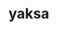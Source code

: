 ---
title: "yaksa"
layout: cache
categories: [package, v0.19]
meta: {"versions": ["0.2"], "compilers": ["gcc@=11.1.0", "gcc@=7.3.1", "gcc@=7.5.0", "gcc@=8.4.0", "oneapi@=2022.1.0"], "oss": ["amzn2", "ubuntu18.04", "ubuntu20.04"], "platforms": ["linux"], "targets": ["aarch64", "neoverse_n1", "x86_64", "x86_64_v3"], "stacks": ["aws-isc", "aws-isc-aarch64", "build_systems", "e4s", "e4s-oneapi", "tutorial"], "num_specs": 9, "num_specs_by_stack": {"aws-isc-aarch64": 2, "aws-isc": 1, "build_systems": 1, "tutorial": 2, "e4s": 3, "e4s-oneapi": 1}}
spec_details: [{"hash": "otoagukructbqso6n3b7p5f355xrde66", "compiler": "gcc@=7.3.1", "versions": ["0.2"], "os": "amzn2", "platform": "linux", "target": "aarch64", "variants": ["build_system=autotools", "~cuda", "~rocm"], "stacks": ["aws-isc-aarch64"], "size": "-", "tarball": "https://binaries.spack.io/releases/v0.19/build_cache/linux-amzn2-aarch64/gcc-7.3.1/yaksa-0.2/linux-amzn2-aarch64-gcc-7.3.1-yaksa-0.2-otoagukructbqso6n3b7p5f355xrde66.spack"}, {"hash": "eptqtsn4i2lvlz5mmj7urhpogghy5526", "compiler": "gcc@=7.3.1", "versions": ["0.2"], "os": "amzn2", "platform": "linux", "target": "neoverse_n1", "variants": ["build_system=autotools", "~cuda", "~rocm"], "stacks": ["aws-isc-aarch64"], "size": "-", "tarball": "https://binaries.spack.io/releases/v0.19/build_cache/linux-amzn2-neoverse_n1/gcc-7.3.1/yaksa-0.2/linux-amzn2-neoverse_n1-gcc-7.3.1-yaksa-0.2-eptqtsn4i2lvlz5mmj7urhpogghy5526.spack"}, {"hash": "6kx2b3laeu2cjb4slhizicdzxieao7ff", "compiler": "gcc@=7.3.1", "versions": ["0.2"], "os": "amzn2", "platform": "linux", "target": "x86_64_v3", "variants": ["build_system=autotools", "~cuda", "~rocm"], "stacks": ["aws-isc"], "size": "-", "tarball": "https://binaries.spack.io/releases/v0.19/build_cache/linux-amzn2-x86_64_v3/gcc-7.3.1/yaksa-0.2/linux-amzn2-x86_64_v3-gcc-7.3.1-yaksa-0.2-6kx2b3laeu2cjb4slhizicdzxieao7ff.spack"}, {"hash": "brpp4ktzdureirvmryq3csivcvglrkdx", "compiler": "gcc@=7.5.0", "versions": ["0.2"], "os": "ubuntu18.04", "platform": "linux", "target": "x86_64", "variants": ["build_system=autotools", "~cuda", "~rocm"], "stacks": ["build_systems", "tutorial"], "size": "-", "tarball": "https://binaries.spack.io/releases/v0.19/build_cache/linux-ubuntu18.04-x86_64/gcc-7.5.0/yaksa-0.2/linux-ubuntu18.04-x86_64-gcc-7.5.0-yaksa-0.2-brpp4ktzdureirvmryq3csivcvglrkdx.spack"}, {"hash": "bawd5thtx67azteef2b3vwwuz2hk2zp4", "compiler": "gcc@=8.4.0", "versions": ["0.2"], "os": "ubuntu18.04", "platform": "linux", "target": "x86_64", "variants": ["build_system=autotools", "~cuda", "~rocm"], "stacks": ["tutorial"], "size": "-", "tarball": "https://binaries.spack.io/releases/v0.19/build_cache/linux-ubuntu18.04-x86_64/gcc-8.4.0/yaksa-0.2/linux-ubuntu18.04-x86_64-gcc-8.4.0-yaksa-0.2-bawd5thtx67azteef2b3vwwuz2hk2zp4.spack"}, {"hash": "kwxo6tt5uvvky3u56nqc7zydmf5nhdfd", "compiler": "gcc@=11.1.0", "versions": ["0.2"], "os": "ubuntu20.04", "platform": "linux", "target": "x86_64", "variants": ["build_system=autotools", "~cuda", "~rocm"], "stacks": ["e4s"], "size": "-", "tarball": "https://binaries.spack.io/releases/v0.19/build_cache/linux-ubuntu20.04-x86_64/gcc-11.1.0/yaksa-0.2/linux-ubuntu20.04-x86_64-gcc-11.1.0-yaksa-0.2-kwxo6tt5uvvky3u56nqc7zydmf5nhdfd.spack"}, {"hash": "v5srlvvh2q2dedxw3sfmtr23fa67vsyc", "compiler": "gcc@=11.1.0", "versions": ["0.2"], "os": "ubuntu20.04", "platform": "linux", "target": "x86_64", "variants": ["build_system=autotools", "~cuda", "~rocm"], "stacks": ["e4s"], "size": "-", "tarball": "https://binaries.spack.io/releases/v0.19/build_cache/linux-ubuntu20.04-x86_64/gcc-11.1.0/yaksa-0.2/linux-ubuntu20.04-x86_64-gcc-11.1.0-yaksa-0.2-v5srlvvh2q2dedxw3sfmtr23fa67vsyc.spack"}, {"hash": "bfs5fspemwnsswifh4h3apuvzy2kbtbr", "compiler": "gcc@=11.1.0", "versions": ["0.2"], "os": "ubuntu20.04", "platform": "linux", "target": "x86_64", "variants": ["build_system=autotools", "~cuda", "~rocm"], "stacks": ["e4s"], "size": "-", "tarball": "https://binaries.spack.io/releases/v0.19/build_cache/linux-ubuntu20.04-x86_64/gcc-11.1.0/yaksa-0.2/linux-ubuntu20.04-x86_64-gcc-11.1.0-yaksa-0.2-bfs5fspemwnsswifh4h3apuvzy2kbtbr.spack"}, {"hash": "jcpdn7sn7y3zewaufchlb7wdhipl2x5j", "compiler": "oneapi@=2022.1.0", "versions": ["0.2"], "os": "ubuntu20.04", "platform": "linux", "target": "x86_64", "variants": ["build_system=autotools", "~cuda", "~rocm"], "stacks": ["e4s-oneapi"], "size": "-", "tarball": "https://binaries.spack.io/releases/v0.19/build_cache/linux-ubuntu20.04-x86_64/oneapi-2022.1.0/yaksa-0.2/linux-ubuntu20.04-x86_64-oneapi-2022.1.0-yaksa-0.2-jcpdn7sn7y3zewaufchlb7wdhipl2x5j.spack"}]
---